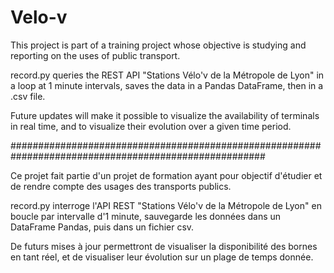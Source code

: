 # Velo-v

This project is part of a training project whose objective is studying and reporting on the uses of public transport.

record.py queries the REST API "Stations Vélo'v de la Métropole de Lyon" in a loop at 1 minute intervals, saves the data in a Pandas DataFrame, then in a .csv file.

Future updates will make it possible to visualize the availability of terminals in real time, and to visualize their evolution over a given time period.

######################################################################################################

Ce projet fait partie d'un projet de formation ayant pour objectif d'étudier et de rendre compte des usages des transports publics.

record.py interroge l'API REST "Stations Vélo'v de la Métropole de Lyon" en boucle par intervalle d'1 minute, sauvegarde les données dans un DataFrame Pandas, puis dans un fichier csv.

De futurs mises à jour permettront de visualiser la disponibilité des bornes en tant réel, et de visualiser leur évolution sur un plage de temps donnée.
